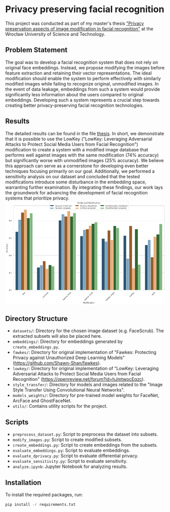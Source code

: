 # Privacy preserving facial recognition

This project was conducted as part of my master's thesis ["Privacy preservation aspects of image modification in facial recognition"](./thesis.pdf) at the Wrocław University of Science and Technology.

## Problem Statement
The goal was to develop a facial recognition system that does not rely on original face embeddings. Instead, we propose modifying the images before feature extraction and retaining their vector representations. The ideal modification should enable the system to perform effectively with similarly modified images while failing to recognize original, unmodified images. In the event of data leakage, embeddings from such a system would provide significantly less information about the users compared to original embeddings. Developing such a system represents a crucial step towards creating better privacy-preserving facial recognition technologies.

## Results
The detailed results can be found in the file [thesis](./thesis.pdf). In short, we demonstrate that it is possible to use the LowKey ("LowKey: Leveraging Adversarial Attacks to Protect Social Media Users from Facial Recognition") modification to create a system with a modified image database that performs well against images with the same modification (74\% accuracy) but significantly worse with unmodified images (25\% accuracy). We believe this approach can serve as a cornerstone for developing even better techniques focusing primarily on our goal.
Additionally, we performed a sensitivity analysis on our dataset and concluded that the tested modifications introduce some disturbance in the embedding space, warranting further examination. 
By integrating these findings, our work lays the groundwork for advancing the development of facial recognition systems that prioritize privacy.
![alt text](image.png)

## Directory Structure

- `datasets/`: Directory for the chosen image dataset (e.g. FaceScrub). The extracted subsets will also be placed here.
- `embeddings/`: Directory for embeddings generated by `create_embeddings.py`.
- `fawkes/`: Directory for original implementation of "Fawkes: Protecting Privacy against Unauthorized Deep Learning Models" (https://github.com/Shawn-Shan/fawkes).
- `lowkey/`: Directory for original implementation of "LowKey: Leveraging Adversarial Attacks to Protect Social Media Users from Facial Recognition" (https://openreview.net/forum?id=hJmtwocEqzc).
- `style_transfer/`: Directory for models and images related to the "Image Style Transfer Using Convolutional Neural Networks".
- `models_weights/`: Directory for pre-trained model weights for FaceNet, ArcFace and GhostFaceNet.
- `utils/`: Contains utility scripts for the project.

## Scripts

- `preprocess_dataset.py`: Script to preprocess the dataset into subsets.
- `modify_images.py`: Script to create modified subsets.
- `create_embeddings.py`: Script to create embeddings from the subsets.
- `evaluate_embeddings.py`: Script to evaluate embeddings.
- `evaluate_dprivacy.py`: Script to evaluate differential privacy.
- `evaluate_sensitivity.py`: Script to evaluate sensitivity.
- `analyze.ipynb`: Jupyter Notebook for analyzing results.

## Installation

To install the required packages, run:
```bash
pip install -r requirements.txt
```
